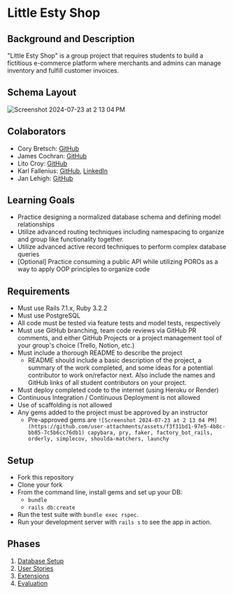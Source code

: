 # Little Esty Shop

## Background and Description

"Little Esty Shop" is a group project that requires students to build a fictitious e-commerce platform where merchants and admins can manage inventory and fulfill customer invoices.

## Schema Layout 
![Screenshot 2024-07-23 at 2 13 04 PM](https://github.com/user-attachments/assets/0e18f99c-5b43-4b3a-ac7a-febaff7c7a21)

## Colaborators 
* Cory Bretsch: [GitHub](https://github.com/CoryBretsch)
* James Cochran: [GitHub](https://github.com/James-Cochran)
* Lito Croy: [GitHub](https://github.com/litobot)
* Karl Fallenius: [GitHub](https://github.com/SmilodonP), [LinkedIn](https://www.linkedin.com/in/karlfallenius/)
* Jan Lehigh: [GitHub](https://github.com/JCL461437)
  
## Learning Goals
- Practice designing a normalized database schema and defining model relationships
- Utilize advanced routing techniques including namespacing to organize and group like functionality together.
- Utilize advanced active record techniques to perform complex database queries
- [Optional] Practice consuming a public API while utilizing POROs as a way to apply OOP principles to organize code

## Requirements
- Must use Rails 7.1.x, Ruby 3.2.2
- Must use PostgreSQL
- All code must be tested via feature tests and model tests, respectively
- Must use GitHub branching, team code reviews via GitHub PR comments, and either GitHub Projects or a project management tool of your group's choice (Trello, Notion, etc.)
- Must include a thorough README to describe the project
   - README should include a basic description of the project, a summary of the work completed, and some ideas for a potential contributor to work on/refactor next. Also include the names and GitHub links of all student contributors on your project. 
- Must deploy completed code to the internet (using Heroku or Render)
- Continuous Integration / Continuous Deployment is not allowed
- Use of scaffolding is not allowed
- Any gems added to the project must be approved by an instructor
  - Pre-approved gems are `![Screenshot 2024-07-23 at 2 13 04 PM](https://github.com/user-attachments/assets/f3f31bd1-97e5-4b8c-bb85-7c5b6cc76db1)
capybara, pry, faker, factory_bot_rails, orderly, simplecov, shoulda-matchers, launchy`

## Setup

* Fork this repository
* Clone your fork
* From the command line, install gems and set up your DB:
    * `bundle`
    * `rails db:create`
* Run the test suite with `bundle exec rspec`.
* Run your development server with `rails s` to see the app in action.

## Phases

1. [Database Setup](./doc/db_setup.md)
1. [User Stories](./doc/user_stories.md)
1. [Extensions](./doc/extensions.md)
1. [Evaluation](./doc/evaluation.md)
